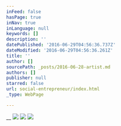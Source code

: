 ```yaml
---
inFeed: false
hasPage: true
inNav: true
inLanguage: null
keywords: []
description: ''
datePublished: '2016-06-29T04:56:36.737Z'
dateModified: '2016-06-29T04:56:36.261Z'
title: ''
author: []
sourcePath: _posts/2016-06-28-artist.md
authors: []
publisher: null
starred: false
url: social-entrepreneur/index.html
_type: WebPage

---
```

__
![](https://the-grid-user-content.s3-us-west-2.amazonaws.com/b722609f-1f9c-4646-873a-b06dc8aa4abb.jpg)
![](https://the-grid-user-content.s3-us-west-2.amazonaws.com/2a13740e-471e-43d0-8d16-f3dc51a75aa7.jpg)
![](https://the-grid-user-content.s3-us-west-2.amazonaws.com/df1639af-e07f-4980-a3ff-1c53fe54fbf9.jpg)